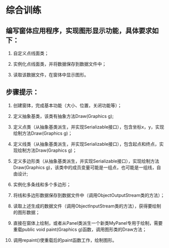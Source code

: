 # 综合训练

## 编写窗体应用程序，实现图形显示功能，具体要求如下：

1. 自定义点线面类；

2. 实例化点线面类，并将数据保存到数据文件中；

3. 读取该数据文件，在窗体中显示图形。

## 步骤提示：

1. 创建窗体，完成基本功能（大小、位置，关闭功能等）；

2. 定义抽象基类，该类有抽象方法Draw(Graphics g);

3. 定义点类（从抽象基类派生，并实现Serializable接口），包含坐标x，y，实现绘制方法Draw(Graphics g)；

4. 定义线类（从抽象基类派生，并实现Serializable接口），包含起点和终点，实现绘制方法Draw(Graphics g)；

5. 定义多边形类（从抽象基类派生，并实现Serializable接口），实现绘制方法Draw(Graphics g)，该类中的成员变量可能是一组点，也可能是一组线，自由设计;

6. 实例化多条线和多个多边形；
7. 将线和多边形数据保存到数据文件中（调用ObjectOutputStream类的方法）；

8. 读取上述生成的数据文件（调用ObjectInputStream类的方法），获得要绘制的图形数据；

9. 直接在窗体上绘制，或者从Panel类派生一个新类MyPanel专用于绘制，需要重载public void paint(Graphics g)函数，调用图形类的Draw方法；

10. 调用repaint()使重载后的paint函数工作，绘制图形。
